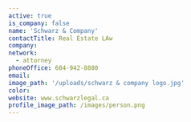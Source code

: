 ```yaml
---
active: true
is_company: false
name: 'Schwarz & Company'
contactTitle: Real Estate LAw
company:
network:
  - attorney
phoneOffice: 604-942-8880
email:
image_path: '/uploads/schwarz & company logo.jpg'
color:
website: www.schwarzlegal.ca
profile_image_path: /images/person.png
---
```


